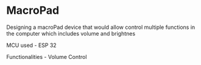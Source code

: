 # MacroPad
Designing a macroPad device that would allow control multiple functions in the computer which includes volume and brightnes

MCU used - ESP 32

Functionalities - Volume Control 
